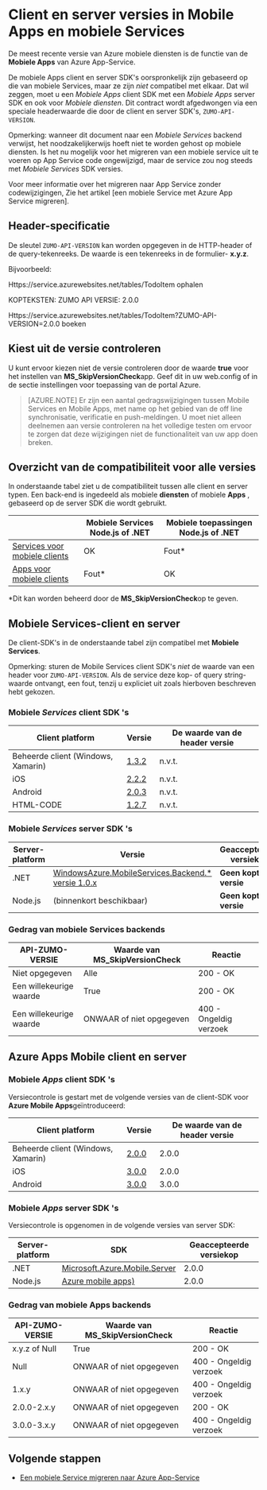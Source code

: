 <properties
  pageTitle="Versiebeheer voor client en server SDK in Mobile Apps en mobiele Services | Azure App-Service"
  description="Lijst met client-SDK's en compatibiliteit met server SDK versies voor mobiele Services en Azure mobiele Apps"
  services="app-service\mobile"
  documentationCenter=""
  authors="adrianhall"
  manager="erikre"
  editor=""/>

<tags
  ms.service="app-service-mobile"
  ms.workload="mobile"
  ms.tgt_pltfrm="mobile-multiple"
  ms.devlang="dotnet"
  ms.topic="article"
  ms.date="10/01/2016"
  ms.author="adrianha"/>

# <a name="client-and-server-versioning-in-mobile-apps-and-mobile-services"></a>Client en server versies in Mobile Apps en mobiele Services

De meest recente versie van Azure mobiele diensten is de functie van de **Mobiele Apps** van Azure App-Service.

De mobiele Apps client en server SDK's oorspronkelijk zijn gebaseerd op die van mobiele Services, maar ze zijn *niet* compatibel met elkaar.
Dat wil zeggen, moet u een *Mobiele Apps* client SDK met een *Mobiele Apps* server SDK en ook voor *Mobiele diensten*. Dit contract wordt afgedwongen via een speciale headerwaarde die door de client en server SDK's, `ZUMO-API-VERSION`.

Opmerking: wanneer dit document naar een *Mobiele Services* backend verwijst, het noodzakelijkerwijs hoeft niet te worden gehost op mobiele diensten. Is het nu mogelijk voor het migreren van een mobiele service uit te voeren op App Service code ongewijzigd, maar de service zou nog steeds met *Mobiele Services* SDK versies.

Voor meer informatie over het migreren naar App Service zonder codewijzigingen, Zie het artikel [een mobiele Service met Azure App Service migreren].

## <a name="header-specification"></a>Header-specificatie

De sleutel `ZUMO-API-VERSION` kan worden opgegeven in de HTTP-header of de query-tekenreeks. De waarde is een tekenreeks in de formulier- **x.y.z**.

Bijvoorbeeld:

Https://service.azurewebsites.net/tables/TodoItem ophalen

KOPTEKSTEN: ZUMO API VERSIE: 2.0.0

Https://service.azurewebsites.net/tables/TodoItem?ZUMO-API-VERSION=2.0.0 boeken

## <a name="opting-out-of-version-checking"></a>Kiest uit de versie controleren

U kunt ervoor kiezen niet de versie controleren door de waarde **true** voor het instellen van **MS_SkipVersionCheck**app. Geef dit in uw web.config of in de sectie instellingen voor toepassing van de portal Azure.

> [AZURE.NOTE] Er zijn een aantal gedragswijzigingen tussen Mobile Services en Mobile Apps, met name op het gebied van de off line synchronisatie, verificatie en push-meldingen. U moet niet alleen deelnemen aan versie controleren na het volledige testen om ervoor te zorgen dat deze wijzigingen niet de functionaliteit van uw app doen breken.

## <a name="summary-of-compatibility-for-all-versions"></a>Overzicht van de compatibiliteit voor alle versies

In onderstaande tabel ziet u de compatibiliteit tussen alle client en server typen. Een back-end is ingedeeld als mobiele **diensten** of mobiele **Apps** , gebaseerd op de server SDK die wordt gebruikt.

|                           | **Mobiele Services** Node.js of .NET | **Mobiele toepassingen** Node.js of .NET |
| ----------                | -----------------------             |   ----------------              |
| [Services voor mobiele clients] | OK                                  | Fout\*                         |
| [Apps voor mobiele clients]     | Fout\*                             | OK                              |

\*Dit kan worden beheerd door de **MS_SkipVersionCheck**op te geven.


<!-- IMPORTANT!  The anchors for Mobile Services and Mobile Apps MUST be 1.0.0 and 2.0.0 respectively, since there is an exception error message that uses those anchors. -->

<!-- NOTE: the fwlink to this document is http://go.microsoft.com/fwlink/?LinkID=690568 -->

## <a name="1.0.0"></a>Mobiele Services-client en server

De client-SDK's in de onderstaande tabel zijn compatibel met **Mobiele Services**.

Opmerking: sturen de Mobile Services client SDK's *niet* de waarde van een header voor `ZUMO-API-VERSION`. Als de service deze kop- of query string-waarde ontvangt, een fout, tenzij u expliciet uit zoals hierboven beschreven hebt gekozen.

### <a name="MobileServicesClients"></a>Mobiele *Services* client SDK 's

| Client platform                   | Versie                                                                   | De waarde van de header versie |
| -------------------               | ------------------------                                                  | -------------------  |
| Beheerde client (Windows, Xamarin) | [1.3.2](https://www.nuget.org/packages/WindowsAzure.MobileServices/1.3.2) | n.v.t.                  |
| iOS                               | [2.2.2](http://aka.ms/gc6fex)                                             | n.v.t.                  |
| Android                           | [2.0.3](https://go.microsoft.com/fwLink/?LinkID=280126)                   | n.v.t.                  |
| HTML-CODE                              | [1.2.7](http://ajax.aspnetcdn.com/ajax/mobileservices/MobileServices.Web-1.2.7.min.js) | n.v.t.     |

### <a name="mobile-services-server-sdks"></a>Mobiele *Services* server SDK 's

| Server-platform  | Versie                                                                                                        | Geaccepteerde versiekop |
| ---------------- | ------------------------------------------------------------                                                   | ----------------------- |
| .NET             | [WindowsAzure.MobileServices.Backend.* versie 1.0.x](https://www.nuget.org/packages/WindowsAzure.MobileServices.Backend/) | **Geen koptekst versie** |
| Node.js          | (binnenkort beschikbaar)                        | **Geen koptekst versie** |

<!-- TODO: add Node npm version -->

### <a name="behavior-of-mobile-services-backends"></a>Gedrag van mobiele Services backends

| API-ZUMO-VERSIE | Waarde van MS_SkipVersionCheck | Reactie |
| ---------------- | ---------------------------- | -------- |
| Niet opgegeven    | Alle                          | 200 - OK |
| Een willekeurige waarde        | True                         | 200 - OK |
| Een willekeurige waarde        | ONWAAR of niet opgegeven          | 400 - Ongeldig verzoek |

## <a name="2.0.0"></a>Azure Apps Mobile client en server

### <a name="MobileAppsClients"></a>Mobiele *Apps* client SDK 's

Versiecontrole is gestart met de volgende versies van de client-SDK voor **Azure Mobile Apps**geïntroduceerd:

| Client platform                   | Versie                   | De waarde van de header versie |
| -------------------               | ------------------------  | -----------------    |
| Beheerde client (Windows, Xamarin) | [2.0.0](https://www.nuget.org/packages/Microsoft.Azure.Mobile.Client/2.0.0) | 2.0.0 |
| iOS                               | [3.0.0](http://go.microsoft.com/fwlink/?LinkID=529823) | 2.0.0  |
| Android                           | [3.0.0](http://go.microsoft.com/fwlink/?LinkID=717033&clcid=0x409) | 3.0.0 |

<!-- TODO: add HTML version when released -->

### <a name="mobile-apps-server-sdks"></a>Mobiele *Apps* server SDK 's

Versiecontrole is opgenomen in de volgende versies van server SDK:

| Server-platform  | SDK                                                                                                        | Geaccepteerde versiekop |
| ---------------- | ------------------------------------------------------------                                                   | ----------------------- |
| .NET             | [Microsoft.Azure.Mobile.Server](https://www.nuget.org/packages/Microsoft.Azure.Mobile.Server/) | 2.0.0 |
| Node.js          | [Azure mobile apps)](https://www.npmjs.com/package/azure-mobile-apps)                         | 2.0.0 |

### <a name="behavior-of-mobile-apps-backends"></a>Gedrag van mobiele Apps backends

| API-ZUMO-VERSIE | Waarde van MS_SkipVersionCheck | Reactie |
| ---------------- | ---------------------------- | -------- |
| x.y.z of Null    | True                         | 200 - OK |
| Null             | ONWAAR of niet opgegeven          | 400 - Ongeldig verzoek |
| 1.x.y            | ONWAAR of niet opgegeven          | 400 - Ongeldig verzoek |
| 2.0.0-2.x.y      | ONWAAR of niet opgegeven          | 200 - OK |
| 3.0.0-3.x.y      | ONWAAR of niet opgegeven          | 400 - Ongeldig verzoek |


## <a name="next-steps"></a>Volgende stappen

- [Een mobiele Service migreren naar Azure App-Service]


[Services voor mobiele clients]: #MobileServicesClients
[Apps voor mobiele clients]: #MobileAppsClients


[Mobile App Server SDK]: http://www.nuget.org/packages/microsoft.azure.mobile.server
[Een mobiele Service migreren naar Azure App-Service]: app-service-mobile-migrating-from-mobile-services.md

